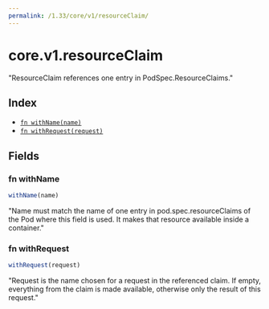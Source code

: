 ```yaml
---
permalink: /1.33/core/v1/resourceClaim/
---
```


# core.v1.resourceClaim

"ResourceClaim references one entry in PodSpec.ResourceClaims."

## Index

* [`fn withName(name)`](#fn-withname)
* [`fn withRequest(request)`](#fn-withrequest)

## Fields

### fn withName

```ts
withName(name)
```

"Name must match the name of one entry in pod.spec.resourceClaims of the Pod where this field is used. It makes that resource available inside a container."

### fn withRequest

```ts
withRequest(request)
```

"Request is the name chosen for a request in the referenced claim. If empty, everything from the claim is made available, otherwise only the result of this request."